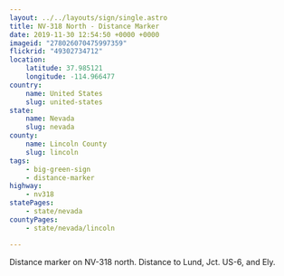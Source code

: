 ```yaml
---
layout: ../../layouts/sign/single.astro
title: NV-318 North - Distance Marker
date: 2019-11-30 12:54:50 +0000 +0000
imageid: "278026070475997359"
flickrid: "49302734712"
location:
    latitude: 37.985121
    longitude: -114.966477
country:
    name: United States
    slug: united-states
state:
    name: Nevada
    slug: nevada
county:
    name: Lincoln County
    slug: lincoln
tags:
    - big-green-sign
    - distance-marker
highway:
    - nv318
statePages:
    - state/nevada
countyPages:
    - state/nevada/lincoln

---
```

Distance marker on NV-318 north.  Distance to Lund, Jct. US-6, and Ely.
